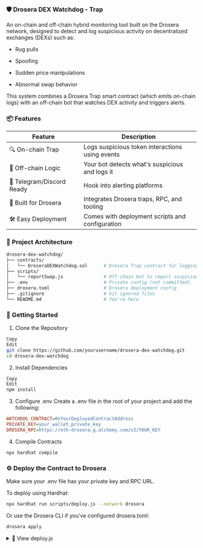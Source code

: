 ### 🛡️ Drosera DEX Watchdog - Trap

An on-chain and off-chain hybrid monitoring tool built on the Drosera network, designed to detect and log suspicious activity on decentralized exchanges (DEXs) such as:

- Rug pulls

- Spoofing

- Sudden price manipulations

- Abnormal swap behavior

This system combines a Drosera Trap smart contract (which emits on-chain logs) with an off-chain bot that watches DEX activity and triggers alerts.

### 📦 Features
| Feature                   | Description                                     |
| ------------------------- | ----------------------------------------------- |
| 🔍 On-chain Trap          | Logs suspicious token interactions using events |
| 🧠 Off-chain Logic        | Your bot detects what's suspicious and logs it  |
| 📡 Telegram/Discord Ready | Hook into alerting platforms                    |
| 🧪 Built for Drosera      | Integrates Drosera traps, RPC, and tooling      |
| 🛠️ Easy Deployment       | Comes with deployment scripts and configuration |

### 🧠 Project Architecture

```bash
drosera-dex-watchdog/
├── contracts/
│   └── DroseraDEXWatchdog.sol      # Drosera Trap contract for logging
├── scripts/
│   └── reportSwap.js               # Off-chain bot to report suspicious activity
├── .env                            # Private config (not committed)
├── drosera.toml                    # Drosera deployment config
├── .gitignore                      # Git ignored files
└── README.md                       # You're here
```

### 🚀 Getting Started
1. Clone the Repository

```bash
Copy
Edit
git clone https://github.com/yourusername/drosera-dex-watchdog.git
cd drosera-dex-watchdog
```

2. Install Dependencies
```bash
Copy
Edit
npm install
```

3. Configure .env
Create a .env file in the root of your project and add the following:

```ini
WATCHDOG_CONTRACT=0xYourDeployedContractAddress
PRIVATE_KEY=your_wallet_private_key
DROSERA_RPC=https://eth-drosera.g.alchemy.com/v2/YOUR_KEY
```

4. Compile Contracts
```bash
npx hardhat compile
```

### ⚙️ Deploy the Contract to Drosera
Make sure your .env file has your private key and RPC URL.

To deploy using Hardhat:

```bash
npx hardhat run scripts/deploy.js --network drosera
```
Or use the Drosera CLI if you’ve configured drosera.toml:

```bash
drosera apply
```

<details> <summary>📄 View deploy.js</summary>

```js
const { ethers } = require("hardhat");

async function main() {
  const DroseraDEXWatchdog = await ethers.getContractFactory("DroseraDEXWatchdog");
  const contract = await DroseraDEXWatchdog.deploy();
  await contract.waitForDeployment();

  console.log("✅ Deployed to:", await contract.getAddress());
}

main().catch((error) => {
  console.error("❌ Deployment failed:", error);
  process.exit(1);
});
```

### 📡 Run the Watchdog Bot
After deployment, and once .env is ready, run the monitoring script:

```bash
npx hardhat run scripts/reportSwap.js --network drosera
```

### 🔐 .gitignore
These files are already ignored:

```gitignore
node_modules/
.env
artifacts/
cache/
```

✅ What This Contract Does
- This system is not a detector — it's a logger.

- Your off-chain script (like reportSwap.js) watches on-chain events and DEX activity.

- When it spots something suspicious, it sends a report by calling the smart contract.

The smart contract then emits an event, which is:

 - Stored on-chain

 - Picked up by Drosera, The Graph, or other indexers

 - Useful for dashboards, analytics, or alerts


